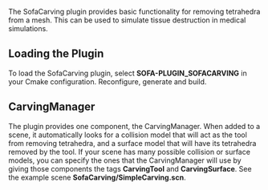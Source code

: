 The SofaCarving plugin provides basic functionality for removing
tetrahedra from a mesh. This can be used to simulate tissue destruction
in medical simulations. []()

Loading the Plugin
---------------------------------------------------

To load the SofaCarving plugin, select **SOFA-PLUGIN\_SOFACARVING** in
your Cmake configuration. Reconfigure, generate and build. []()

CarvingManager
-----------------------------------------------

The plugin provides one component, the CarvingManager. When added to a
scene, it automatically looks for a collision model that will act as
the tool from removing tetrahedra, and a surface model that will have
its tetrahedra removed by the tool. If your scene has many possible
collision or surface models, you can specify the ones that the
CarvingManager will use by giving those components the tags
**CarvingTool** and **CarvingSurface**. See the example scene
**SofaCarving/SimpleCarving.scn**.
